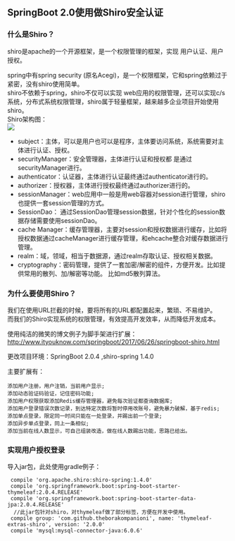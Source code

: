 ## SpringBoot 2.0使用做Shiro安全认证
### 什么是Shiro？
shiro是apache的一个开源框架，是一个权限管理的框架，实现 用户认证、用户授权。  

spring中有spring security (原名Acegi)，是一个权限框架，它和spring依赖过于紧密，没有shiro使用简单。  
shiro不依赖于spring，shiro不仅可以实现 web应用的权限管理，还可以实现c/s系统，分布式系统权限管理，shiro属于轻量框架，越来越多企业项目开始使用shiro。   
Shiro架构图：  
![](https://ws1.sinaimg.cn/large/006mOQRagy1fyazmow3hij30m80ezn8q.jpg)  
* subject：主体，可以是用户也可以是程序，主体要访问系统，系统需要对主体进行认证、授权。
* securityManager：安全管理器，主体进行认证和授权都 是通过securityManager进行。
* authenticator：认证器，主体进行认证最终通过authenticator进行的。
* authorizer：授权器，主体进行授权最终通过authorizer进行的。
* sessionManager：web应用中一般是用web容器对session进行管理，shiro也提供一套session管理的方式。
* SessionDao： 通过SessionDao管理session数据，针对个性化的session数据存储需要使用sessionDao。
* cache Manager：缓存管理器，主要对session和授权数据进行缓存，比如将授权数据通过cacheManager进行缓存管理，和ehcache整合对缓存数据进行管理。
* realm：域，领域，相当于数据源，通过realm存取认证、授权相关数据。
* cryptography：密码管理，提供了一套加密/解密的组件，方便开发。比如提供常用的散列、加/解密等功能。
比如md5散列算法。

### 为什么要使用Shiro？
我们在使用URL拦截的时候，要将所有的URL都配置起来，繁琐、不易维护。  
而我们的Shiro实现系统的权限管理，有效提高开发效率，从而降低开发成本。

使用纯洁的微笑的博文例子为脚手架进行扩展：  
http://www.ityouknow.com/springboot/2017/06/26/springboot-shiro.html  

更改项目环境：SpringBoot 2.0.4 ,shiro-spring 1.4.0  

主要扩展有：  
```text
添加用户注册，用户注销，当前用户显示;  
添加动态验证码验证，记住密码功能;
添加用户权限获取添加Redis缓存管理器，避免每次验证都查询数据库;
添加用户登录错误次数记录，到达特定次数将暂时停用改账号，避免暴力破解，基于redis;
添加单点登录，限定同一时间只能在一处登录，并踢出前一个登录;
添加异步单点登录，同上一条相似;
添加当前在线人数显示，可自己组装改造，做在线人数踢出功能，思路已给出。
```

### 实现用户授权登录

导入jar包，此处使用gradle例子：  
```text
 compile 'org.apache.shiro:shiro-spring:1.4.0'
 compile 'org.springframework.boot:spring-boot-starter-thymeleaf:2.0.4.RELEASE'
 compile 'org.springframework.boot:spring-boot-starter-data-jpa:2.0.4.RELEASE'
  //此jar包针对shiro，对thymeleaf做了部分标签，方便在开发中使用。
 compile group: 'com.github.theborakompanioni', name: 'thymeleaf-extras-shiro', version: '2.0.0'
 compile 'mysql:mysql-connector-java:6.0.6'
```


